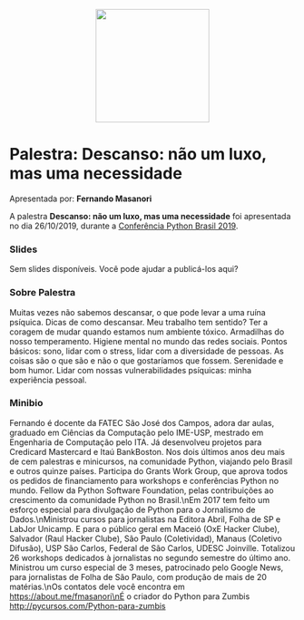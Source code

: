 <p align="center"><img src="../logo_python_brasil_2019-01.svg" width="200"></p>

# Palestra: Descanso: não um luxo, mas uma necessidade
Apresentada por: **Fernando Masanori**


A palestra **Descanso: não um luxo, mas uma necessidade** foi apresentada no dia 26/10/2019, durante a [Conferência Python Brasil 2019](http://2019.pythonbrasil.org.br).



### Slides

Sem slides disponíveis. Você pode ajudar a publicá-los aqui?



### Sobre Palestra
Muitas vezes não sabemos descansar, o que pode levar a uma ruína psíquica. Dicas de como descansar. Meu trabalho tem sentido? Ter a coragem de mudar quando estamos num ambiente tóxico. Armadilhas do nosso temperamento. Higiene mental no mundo das redes sociais. Pontos básicos: sono, lidar com o stress, lidar com a diversidade de pessoas. As coisas são o que são e não o que gostaríamos que fossem. Serenidade e bom humor. Lidar com nossas vulnerabilidades psíquicas: minha experiência pessoal.



### Minibio
Fernando é docente da FATEC São José dos Campos, adora dar aulas, graduado em Ciências da Computação pelo IME-USP, mestrado em Engenharia de Computação pelo ITA. Já desenvolveu projetos para Credicard Mastercard e Itaú BankBoston. Nos dois últimos anos deu mais de cem palestras e minicursos, na comunidade Python, viajando pelo Brasil e outros quinze países. Participa do Grants Work Group, que aprova todos os pedidos de financiamento para workshops e conferências Python no mundo. Fellow da Python Software Foundation, pelas contribuições ao crescimento da comunidade Python no Brasil.\nEm 2017 tem feito um esforço especial para divulgação de Python para o Jornalismo de Dados.\nMinistrou cursos para jornalistas na Editora Abril, Folha de SP e LabJor Unicamp. E para o público geral em Maceió (OxE Hacker Clube), Salvador (Raul Hacker Clube), São Paulo (Coletividad), Manaus (Coletivo Difusão), USP São Carlos, Federal de São Carlos, UDESC Joinville. Totalizou 26 workshops dedicados à jornalistas no segundo semestre do último ano. Ministrou um curso especial de 3 meses, patrocinado pelo Google News, para jornalistas de Folha de São Paulo, com produção de mais de 20 matérias.\nOs contatos dele você encontra em https://about.me/fmasanori\nÉ o criador do Python para Zumbis http://pycursos.com/Python-para-zumbis


